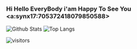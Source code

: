 ### Hi Hello EveryBody i'am Happy To See You <a:synx17:705372418079850588> 

![Github Stats](https://github-readme-stats.vercel.app/api?username=SpaceLeft&count_private=true&show_icons=true&include_all_commits=true)
![Top Langs](https://github-readme-stats.vercel.app/api/top-langs/?username=SpaceLeft&hide=TeX&layout=compact)

![visitors](https://visitor-badge.laobi.icu/badge?page_id=SpaceLeft.SpaceLeft)
